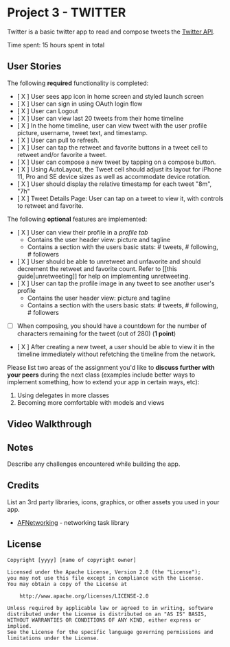 # Project 3 - TWITTER

Twitter is a basic twitter app to read and compose tweets the [Twitter API](https://apps.twitter.com/).

Time spent: 15 hours spent in total

## User Stories

The following **required** functionality is completed:

- [ X ] User sees app icon in home screen and styled launch screen
- [ X ] User can sign in using OAuth login flow
- [ X ] User can Logout
- [ X ] User can view last 20 tweets from their home timeline
- [ X ] In the home timeline, user can view tweet with the user profile picture, username, tweet text, and timestamp.
- [ X ] User can pull to refresh.
- [ X ] User can tap the retweet and favorite buttons in a tweet cell to retweet and/or favorite a tweet.
- [ X ] User can compose a new tweet by tapping on a compose button.
- [ X ] Using AutoLayout, the Tweet cell should adjust its layout for iPhone 11, Pro and SE device sizes as well as accommodate device rotation.
- [ X ] User should display the relative timestamp for each tweet "8m", "7h"
- [ X ] Tweet Details Page: User can tap on a tweet to view it, with controls to retweet and favorite.

The following **optional** features are implemented:

- [ X ] User can view their profile in a *profile tab*
  - Contains the user header view: picture and tagline
  - Contains a section with the users basic stats: # tweets, # following, # followers
- [ X ] User should be able to unretweet and unfavorite and should decrement the retweet and favorite count. Refer to [[this guide|unretweeting]] for help on implementing unretweeting.
- [ X ] User can tap the profile image in any tweet to see another user's profile
  - Contains the user header view: picture and tagline
  - Contains a section with the users basic stats: # tweets, # following, # followers
- [ ] When composing, you should have a countdown for the number of characters remaining for the tweet (out of 280) (**1 point**)
- [ X ] After creating a new tweet, a user should be able to view it in the timeline immediately without refetching the timeline from the network.

Please list two areas of the assignment you'd like to **discuss further with your peers** during the next class (examples include better ways to implement something, how to extend your app in certain ways, etc):

1. Using delegates in more classes
2. Becoming more comfortable with models and views

## Video Walkthrough


## Notes

Describe any challenges encountered while building the app.

## Credits

List an 3rd party libraries, icons, graphics, or other assets you used in your app.

- [AFNetworking](https://github.com/AFNetworking/AFNetworking) - networking task library

## License

    Copyright [yyyy] [name of copyright owner]

    Licensed under the Apache License, Version 2.0 (the "License");
    you may not use this file except in compliance with the License.
    You may obtain a copy of the License at

        http://www.apache.org/licenses/LICENSE-2.0

    Unless required by applicable law or agreed to in writing, software
    distributed under the License is distributed on an "AS IS" BASIS,
    WITHOUT WARRANTIES OR CONDITIONS OF ANY KIND, either express or implied.
    See the License for the specific language governing permissions and
    limitations under the License.
